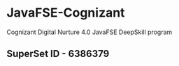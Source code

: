 # JavaFSE-Cognizant
Cognizant Digital Nurture 4.0 JavaFSE DeepSkill program
## SuperSet ID - 6386379
